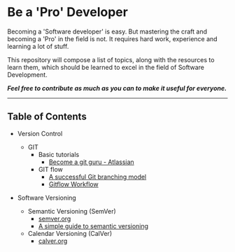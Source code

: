# Be a 'Pro' Developer

Becoming a 'Software developer' is easy. But mastering the craft and becoming a 'Pro' in the field is not. It requires hard work, experience and learning a lot of stuff. 

This repository will compose a list of topics, along with the resources to learn them, which should be learned to excel in the field of Software Development. 

***Feel free to contribute as much as you can to make it useful for everyone.***

---

## Table of Contents

- Version Control
    - GIT
        - Basic tutorials 
            - [Become a git guru - Atlassian](https://www.atlassian.com/git/tutorials)
        - GIT flow
            - [A successful Git branching model](https://nvie.com/posts/a-successful-git-branching-model/)
            - [Gitflow Workflow](https://www.atlassian.com/git/tutorials/comparing-workflows/gitflow-workflow)
    
- Software Versioning
    - Semantic Versioning (SemVer)
        - [semver.org](https://semver.org/)
        - [A simple guide to semantic versioning](https://www.jvandemo.com/a-simple-guide-to-semantic-versioning/)
    - Calendar Versioning (CalVer)
        - [calver.org](https://calver.org/)


